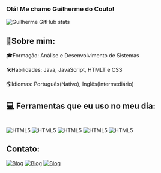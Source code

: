

### Olá! Me chamo Guilherme do Couto!

![Guilherme GitHub stats](https://github-readme-stats.vercel.app/api?username=glhrmcouto&show_icons=true&theme=dracula)

## 📌Sobre mim:

🎓Formação: Análise e Desenvolvimento de Sistemas

🛠️Habilidades: Java, JavaScript, HTMLT e CSS

🌎Idiomas: Português(Nativo), Inglês(Intermediário)


## 💻 Ferramentas que eu uso no meu dia:

<div style="display: inline_block"><br/>
    <img align = "center" alt = "HTML5" src = "https://img.shields.io/badge/HTML5-E34F26?style=for-the-badge&logo=html5&logoColor=white">
    <img align = "center" alt = "HTML5" src = "https://img.shields.io/badge/CSS3-1572B6?style=for-the-badge&logo=css3&logoColor=white">
    <img align = "center" alt = "HTML5" src = "https://img.shields.io/badge/Java-ED8B00?style=for-the-badge&logo=openjdk&logoColor=white">
     <img align = "center" alt = "HTML5" src = "https://img.shields.io/badge/C-00599C?style=for-the-badge&logo=c&logoColor=white">
     <img align = "center" alt = "HTML5" src = "https://img.shields.io/badge/JavaScript-F7DF1E?style=for-the-badge&logo=javascript&logoColor=black">

## Contato:

[![Blog](https://img.shields.io/badge/Instagram-E4405F?style=for-the-badge&logo=instagram&logoColor=white)](https://www.instagram.com/glhrmcouto/)
[![Blog](https://img.shields.io/badge/LinkedIn-0077B5?style=for-the-badge&logo=linkedin&logoColor=white)](https://www.linkedin.com/in/guilherme-do-couto-24411035b/)
[![Blog](https://img.shields.io/badge/Microsoft_Outlook-0078D4?style=for-the-badge&logo=microsoft-outlook&logoColor=white)](gui-couto@hotmail.com)
    
</div><br/>
